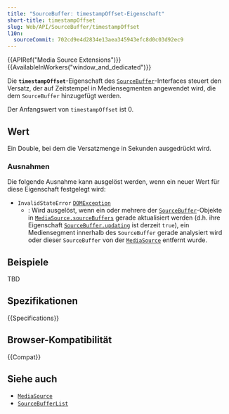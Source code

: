 ```yaml
---
title: "SourceBuffer: timestampOffset-Eigenschaft"
short-title: timestampOffset
slug: Web/API/SourceBuffer/timestampOffset
l10n:
  sourceCommit: 702cd9e4d2834e13aea345943efc8d0c03d92ec9
---
```


{{APIRef("Media Source Extensions")}}{{AvailableInWorkers("window_and_dedicated")}}

Die **`timestampOffset`**-Eigenschaft des [`SourceBuffer`](/de/docs/Web/API/SourceBuffer)-Interfaces steuert den Versatz, der auf Zeitstempel in Mediensegmenten angewendet wird, die dem `SourceBuffer` hinzugefügt werden.

Der Anfangswert von `timestampOffset` ist 0.

## Wert

Ein Double, bei dem die Versatzmenge in Sekunden ausgedrückt wird.

### Ausnahmen

Die folgende Ausnahme kann ausgelöst werden, wenn ein neuer Wert für diese Eigenschaft festgelegt wird:

- `InvalidStateError` [`DOMException`](/de/docs/Web/API/DOMException)
  - : Wird ausgelöst, wenn ein oder mehrere der [`SourceBuffer`](/de/docs/Web/API/SourceBuffer)-Objekte in
    [`MediaSource.sourceBuffers`](/de/docs/Web/API/MediaSource/sourceBuffers) gerade aktualisiert werden
    (d.h. ihre Eigenschaft [`SourceBuffer.updating`](/de/docs/Web/API/SourceBuffer/updating) ist
    derzeit `true`), ein Mediensegment innerhalb des `SourceBuffer` gerade analysiert wird oder dieser
    `SourceBuffer` von der [`MediaSource`](/de/docs/Web/API/MediaSource) entfernt wurde.

## Beispiele

TBD

## Spezifikationen

{{Specifications}}

## Browser-Kompatibilität

{{Compat}}

## Siehe auch

- [`MediaSource`](/de/docs/Web/API/MediaSource)
- [`SourceBufferList`](/de/docs/Web/API/SourceBufferList)

